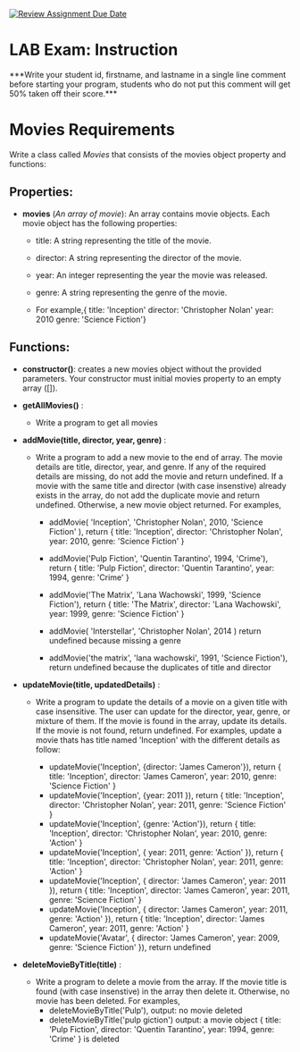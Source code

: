[![Review Assignment Due Date](https://classroom.github.com/assets/deadline-readme-button-24ddc0f5d75046c5622901739e7c5dd533143b0c8e959d652212380cedb1ea36.svg)](https://classroom.github.com/a/DylbNjm8)
# LAB Exam: Instruction

\*\*\*Write your student id, firstname, and lastname in a single line comment before starting your program, students who do not put this comment will get 50% taken off their score.\*\*\*

# Movies Requirements

Write a class called _Movies_ that consists of the movies object property and functions:

## Properties:

- **movies** (_An array of movie_): An array contains movie objects. Each movie object has the following properties:

  - title: A string representing the title of the movie.
  - director: A string representing the director of the movie.
  - year: An integer representing the year the movie was released.
  - genre: A string representing the genre of the movie.

  - For example,{
    title: 'Inception'
    director: 'Christopher Nolan'
    year: 2010
    genre: 'Science Fiction'}

## Functions:

- **constructor()**: creates a new movies object without the provided parameters. Your constructor must initial movies property to an empty array ([]).
- **getAllMovies()** :

  - Write a program to get all movies

- **addMovie(title, director, year, genre)** :

  - Write a program to add a new movie to the end of array. The movie details are title, director, year, and genre. If any of the required details are missing, do not add the movie and return undefined. If a movie with the same title and director (with case insenstive) already exists in the array, do not add the duplicate movie and return undefined. Otherwise, a new movie object returned. For examples,

    - addMovie(
      'Inception',
      'Christopher Nolan',
      2010,
      'Science Fiction'
      ), return {
      title: 'Inception',
      director: 'Christopher Nolan',
      year: 2010,
      genre: 'Science Fiction'
      }
    - addMovie('Pulp Fiction', 'Quentin Tarantino', 1994, 'Crime'), return
      {
      title: 'Pulp Fiction',
      director: 'Quentin Tarantino',
      year: 1994,
      genre: 'Crime'
      }

    - addMovie('The Matrix', 'Lana Wachowski', 1999, 'Science Fiction'), return
      {
      title: 'The Matrix',
      director: 'Lana Wachowski',
      year: 1999,
      genre: 'Science Fiction'
      }
    - addMovie(
      'Interstellar',
      'Christopher Nolan',
      2014
      ) return undefined because missing a genre
    - addMovie('the matrix', 'lana wachowski', 1991, 'Science Fiction'), return undefined because the duplicates of title and director

- **updateMovie(title, updatedDetails)** :

  - Write a program to update the details of a movie on a given title with case insensitive. The user can update for the director, year, genre, or mixture of them. If the movie is found in the array, update its details. If the movie is not found, return undefined. For examples, update a movie thats has title named 'Inception' with the different details as follow:

    - updateMovie('Inception', {director: 'James Cameron'}), return {
      title: 'Inception',
      director: 'James Cameron',
      year: 2010,
      genre: 'Science Fiction'
      }
    - updateMovie('Inception', {year: 2011 }), return {
      title: 'Inception',
      director: 'Christopher Nolan',
      year: 2011,
      genre: 'Science Fiction'
      }
    - updateMovie('Inception', {genre: 'Action'}), return {
      title: 'Inception',
      director: 'Christopher Nolan',
      year: 2010,
      genre: 'Action'
      }
    - updateMovie('Inception', { year: 2011, genre: 'Action' }), return {
      title: 'Inception',
      director: 'Christopher Nolan',
      year: 2011,
      genre: 'Action'
      }
    - updateMovie('Inception', { director: 'James Cameron', year: 2011 }), return {
      title: 'Inception',
      director: 'James Cameron',
      year: 2011,
      genre: 'Science Fiction'
      }
    - updateMovie('Inception', {
      director: 'James Cameron',
      year: 2011,
      genre: 'Action'
      }), return {
      title: 'Inception',
      director: 'James Cameron',
      year: 2011,
      genre: 'Action'
      }
    - updateMovie('Avatar', {
      director: 'James Cameron',
      year: 2009,
      genre: 'Science Fiction'
      }), return undefined

- **deleteMovieByTitle(title)** :

  - Write a program to delete a movie from the array. If the movie title is found (with case insenstive) in the array then delete it. Otherwise, no movie has been deleted. For examples,
    - deleteMovieByTitle('Pulp'), output: no movie deleted
    - deleteMovieByTitle('pulp giction') output: a movie object {
      title: 'Pulp Fiction',
      director: 'Quentin Tarantino',
      year: 1994,
      genre: 'Crime'
      } is deleted
